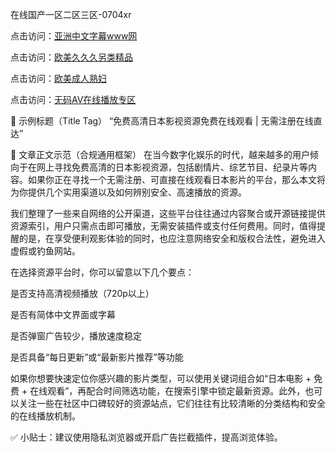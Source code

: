 
在线国产一区二区三区-0704xr


点击访问：<a href="https://bered.pages.dev/">亚洲中文字幕www网</a>

点击访问：<a href="https://https://rtj-3zo.pages.dev/">欧美久久久另类精品</a>

点击访问：<a href="https://bsdf-5f5.pages.dev/">欧美成人熟妇</a>

点击访问：<a href="https://fdhf-454.pages.dev/">无码AV在线播放专区</a>


🎯 示例标题（Title Tag）
“免费高清日本影视资源免费在线观看 | 无需注册在线直达”

📝 文章正文示范（合规通用框架）
在当今数字化娱乐的时代，越来越多的用户倾向于在网上寻找免费高清的日本影视资源，包括剧情片、综艺节目、纪录片等内容。如果你正在寻找一个无需注册、可直接在线观看日本影片的平台，那么本文将为你提供几个实用渠道以及如何辨别安全、高速播放的资源。

我们整理了一些来自网络的公开渠道，这些平台往往通过内容聚合或开源链接提供资源索引，用户只需点击即可播放，无需安装插件或支付任何费用。同时，值得提醒的是，在享受便利观影体验的同时，也应注意网络安全和版权合法性，避免进入虚假或钓鱼网站。

在选择资源平台时，你可以留意以下几个要点：

是否支持高清视频播放（720p以上）

是否有简体中文界面或字幕

是否弹窗广告较少，播放速度稳定

是否具备“每日更新”或“最新影片推荐”等功能

如果你想要快速定位你感兴趣的影片类型，可以使用关键词组合如“日本电影 + 免费 + 在线观看”，再配合时间筛选功能，在搜索引擎中锁定最新资源。此外，也可以关注一些在社区中口碑较好的资源站点，它们往往有比较清晰的分类结构和安全的在线播放机制。

✅ 小贴士：建议使用隐私浏览器或开启广告拦截插件，提高浏览体验。



<span style="display:none;">[Canonical link](https://github.com/dtttn20250704/000004）</span>
